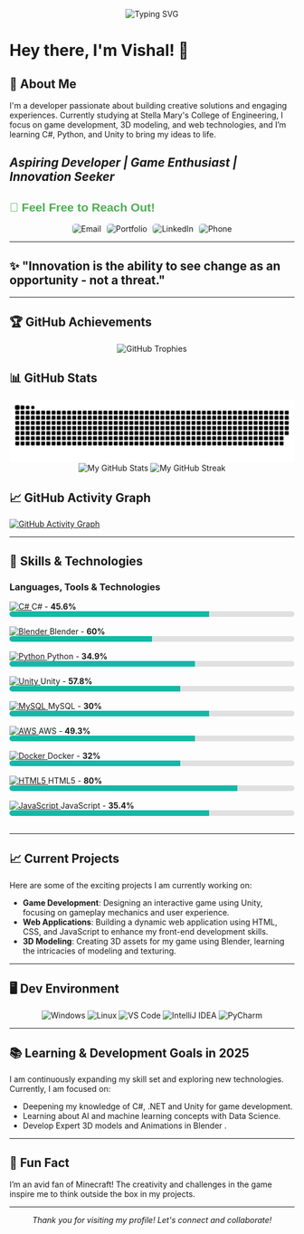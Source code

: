 <p align="center">
  <img src="https://readme-typing-svg.herokuapp.com?font=Fira+Code&pause=1000&color=F7F7F7&center=true&vCenter=true&width=435&lines=Welcome+to+My+GitHub+Profile!;I'm+a+Tech+Explorer+and+Developer!;Always+learning+something+new!" alt="Typing SVG" />
</p>

# Hey there, I'm Vishal! 👋
## 🌟 About Me
I'm a developer passionate about building creative solutions and engaging experiences. Currently studying at Stella Mary's College of Engineering, I focus on game development, 3D modeling, and web technologies, and I’m learning C#, Python, and Unity to bring my ideas to life.

*Aspiring Developer | Game Enthusiast | Innovation Seeker*  
---
<h2 style="font-family: 'Arial'; color: #4CAF50;">🤝 Feel Free to Reach Out!</h2>
<div align="center" style="display: flex; gap: 10px; justify-content: center;">
  <a href="mailto:vishal.ai23@stellamaryscoe.edu.in" style="text-decoration: none;">
    <img src="https://img.shields.io/badge/Email-vishal.ai23%40stellamaryscoe.edu.in-red?style=for-the-badge&logo=gmail&logoColor=white" alt="Email" style="border-radius: 5px;">
  </a>
  <a href="https://vishal-46.github.io/Vishal-Portfolio/" target="_blank" rel="noreferrer" style="text-decoration: none;">
    <img src="https://img.shields.io/badge/Portfolio-Vishal--Portfolio-green?style=for-the-badge&logo=google-chrome&logoColor=white" alt="Portfolio" style="border-radius: 5px;">
  </a>
  <a href="https://www.linkedin.com/in/vishaln24" target="_blank" rel="noreferrer" style="text-decoration: none;">
    <img src="https://img.shields.io/badge/LinkedIn-Vishal-blue?style=for-the-badge&logo=linkedin&logoColor=white" alt="LinkedIn" style="border-radius: 5px;">
  </a>
  <a href="tel:+91-8015628822" target="_blank" rel="noreferrer" style="text-decoration: none;">
    <img src="https://img.shields.io/badge/Call%20Me-%2B91%209876543210-orange?style=for-the-badge&logo=phone&logoColor=white" alt="Phone" style="border-radius: 5px;">
  </a>
</div>

---

## ✨ "Innovation is the ability to see change as an opportunity - not a threat."  
---

## 🏆 GitHub Achievements  
<p align="center">
  <img src="https://github-profile-trophy.vercel.app/?username=Vishal-46&theme=dracula&no-frame=true&no-bg=true&margin-w=4" alt="GitHub Trophies" />
</p>


## 📊 GitHub Stats
<picture>
  <source media="(prefers-color-scheme: dark)" srcset="https://raw.githubusercontent.com/platane/platane/output/github-contribution-grid-snake-dark.svg">
  <source media="(prefers-color-scheme: light)" srcset="https://raw.githubusercontent.com/platane/platane/output/github-contribution-grid-snake.svg">
  <img alt="github contribution grid snake animation" src="https://raw.githubusercontent.com/platane/platane/output/github-contribution-grid-snake.svg">
</picture>
<div align="center">
  <img src="https://github-readme-stats.vercel.app/api?username=vishal-46&show_icons=true&theme=radical" alt="My GitHub Stats" width="50%" />
  <img src="https://streak-stats.demolab.com?user=Vishal-46&theme=radical" alt="My GitHub Streak" width="50%" />
</div>

## 📈 GitHub Activity Graph
[![GitHub Activity Graph](https://github-readme-activity-graph.vercel.app/graph?username=Vishal-46&bg_color=1e1e1e&color=6d9eeb&line=3c78d8&point=ffffff&area=true&hide_border=true&custom_title=GitHub%20Commits%20Graph)](http://www.github.com/Vishal-46)

---

## 🚀 Skills & Technologies  

### Languages, Tools & Technologies

  
  <a href="https://docs.microsoft.com/en-us/dotnet/csharp/" target="_blank" rel="noreferrer">
    <img src="https://raw.githubusercontent.com/danielcranney/readme-generator/main/public/icons/skills/csharp-colored.svg" width="36" height="36" alt="C#" title="C#" />
  </a>
  C# - <strong>45.6%</strong>
  <div style="width: 100%; background-color: #e0e0e0; border-radius: 5px; overflow: hidden;">
    <div style="width: 70%; height: 10px; background-color: #14b8a6;"></div>
  </div>
  <br>

  <a href="https://www.blender.org/" target="_blank" rel="noreferrer">
    <img src="https://raw.githubusercontent.com/danielcranney/readme-generator/main/public/icons/skills/blender-colored.svg" width="36" height="36" alt="Blender" title="Blender" />
  </a>
  Blender - <strong>60%</strong>
  <div style="width: 100%; background-color: #e0e0e0; border-radius: 5px; overflow: hidden;">
    <div style="width: 50%; height: 10px; background-color: #14b8a6;"></div>
  </div>
  <br>

  <a href="https://www.python.org/" target="_blank" rel="noreferrer">
    <img src="https://raw.githubusercontent.com/danielcranney/readme-generator/main/public/icons/skills/python-colored.svg" width="36" height="36" alt="Python" title="Python" />
  </a>
  Python - <strong>34.9%</strong>
  <div style="width: 100%; background-color: #e0e0e0; border-radius: 5px; overflow: hidden;">
    <div style="width: 65%; height: 10px; background-color: #14b8a6;"></div>
  </div>
  <br>

  <a href="https://unity.com/" target="_blank" rel="noreferrer">
    <img src="https://skillicons.dev/icons?i=unity"  width="36" height="36" alt="Unity" title="Unity" />
  </a>
  Unity - <strong>57.8%</strong>
  <div style="width: 100%; background-color: #e0e0e0; border-radius: 5px; overflow: hidden;">
    <div style="width: 60%; height: 10px; background-color: #14b8a6;"></div>
  </div>
  <br>

  <a href="https://www.mysql.com/" target="_blank" rel="noreferrer">
    <img src="https://raw.githubusercontent.com/danielcranney/readme-generator/main/public/icons/skills/mysql-colored.svg" width="36" height="36" alt="MySQL" title="MySQL" />
  </a>
  MySQL - <strong>30%</strong>
  <div style="width: 100%; background-color: #e0e0e0; border-radius: 5px; overflow: hidden;">
    <div style="width: 70%; height: 10px; background-color: #14b8a6;"></div>
  </div>
  <br>

  <a href="https://aws.amazon.com/" target="_blank" rel="noreferrer">
    <img src="https://raw.githubusercontent.com/danielcranney/readme-generator/main/public/icons/skills/aws-colored.svg" width="36" height="36" alt="AWS" title="AWS" />
  </a>
  AWS - <strong>49.3%</strong>
  <div style="width: 100%; background-color: #e0e0e0; border-radius: 5px; overflow: hidden;">
    <div style="width: 65%; height: 10px; background-color: #14b8a6;"></div>
  </div>
  <br>

  <a href="https://www.docker.com/" target="_blank" rel="noreferrer">
    <img src="https://raw.githubusercontent.com/danielcranney/readme-generator/main/public/icons/skills/docker-colored.svg" width="36" height="36" alt="Docker" title="Docker" />
  </a>
  Docker - <strong>32%</strong>
  <div style="width: 100%; background-color: #e0e0e0; border-radius: 5px; overflow: hidden;">
    <div style="width: 60%; height: 10px; background-color: #14b8a6;"></div>
  </div>
  <br>

  <a href="https://www.w3.org/TR/html52/" target="_blank" rel="noreferrer">
    <img src="https://raw.githubusercontent.com/danielcranney/readme-generator/main/public/icons/skills/html5-colored.svg" width="36" height="36" alt="HTML5" title="HTML5" />
  </a>
  HTML5 - <strong>80%</strong>
  <div style="width: 100%; background-color: #e0e0e0; border-radius: 5px; overflow: hidden;">
    <div style="width: 80%; height: 10px; background-color: #14b8a6;"></div>
  </div>
  <br>

  <a href="https://developer.mozilla.org/en-US/docs/Web/JavaScript" target="_blank" rel="noreferrer">
    <img src="https://raw.githubusercontent.com/danielcranney/readme-generator/main/public/icons/skills/javascript-colored.svg" width="36" height="36" alt="JavaScript" title="JavaScript" />
  </a>
  JavaScript - <strong>35.4%</strong>
  <div style="width: 100%; background-color: #e0e0e0; border-radius: 5px; overflow: hidden;">
    <div style="width: 70%; height: 10px; background-color: #14b8a6;"></div>
  </div>
  <br>

</p>


---

## 📈 Current Projects
Here are some of the exciting projects I am currently working on:

- **Game Development**: Designing an interactive game using Unity, focusing on gameplay mechanics and user experience.
- **Web Applications**: Building a dynamic web application using HTML, CSS, and JavaScript to enhance my front-end development skills.
- **3D Modeling**: Creating 3D assets for my game using Blender, learning the intricacies of modeling and texturing.

---

## 🖥️ Dev Environment
<div align="center">
  <img src="https://img.shields.io/badge/OS-Windows-blue?style=for-the-badge&logo=windows" alt="Windows">
  <img src="https://img.shields.io/badge/OS-Linux-blue?style=for-the-badge&logo=linux" alt="Linux">

  <img src="https://img.shields.io/badge/Editor-Visual%20Studio%20Code-blue?style=for-the-badge&logo=visual-studio-code&logoColor=white" alt="VS Code">
  <img src="https://img.shields.io/badge/Editor-IntelliJ%20IDEA-blue?style=for-the-badge&logo=intellij-idea&logoColor=white" alt="IntelliJ IDEA">
  <img src="https://img.shields.io/badge/Editor-PyCharm-blue?style=for-the-badge&logo=pycharm&logoColor=white" alt="PyCharm">
</div>

---

## 📚 Learning & Development Goals in 2025
I am continuously expanding my skill set and exploring new technologies. Currently, I am focused on:
- Deepening my knowledge of C#, .NET and Unity for game development.
- Learning about AI and machine learning concepts with Data Science.
- Develop Expert 3D models and Animations in Blender .

---

## 🤖 Fun Fact
I’m an avid fan of Minecraft! The creativity and challenges in the game inspire me to think outside the box in my projects.  

---

<p align="center">
  <em>Thank you for visiting my profile! Let's connect and collaborate!</em>
</p>
